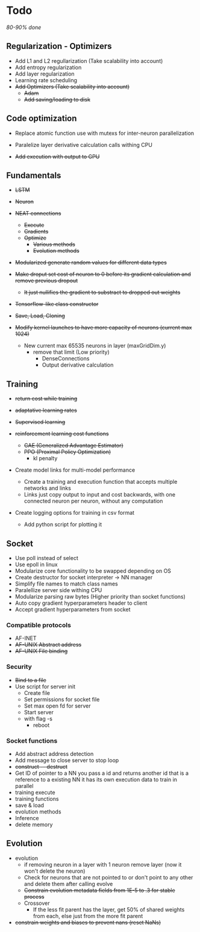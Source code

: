 # Todo
*80-90% done*

## Regularization - Optimizers

- Add L1 and L2 regullarization (Take scalability into account)
- Add entropy regularization
- Add layer regularization
- Learning rate scheduling
- ~~Add Optimizers (Take scalability into account)~~
	- ~~Adam~~
    - ~~Add saving/loading to disk~~

## Code optimization
- Replace atomic function use with mutexs for inter-neuron parallelization

- Paralelize layer derivative calculation calls withing CPU

- ~~Add execution with output to GPU~~

## Fundamentals

- ~~LSTM~~
- ~~Neuron~~
- ~~NEAT connections~~ 
	- ~~Execute~~
	- ~~Gradients~~
    - ~~Optimize~~
        * ~~Various methods~~
        * ~~Evolution methods~~

- ~~Modularized generate random values for different data types~~
- ~~Make droput set cost of neuron to 0 before its gradient calculation and remove previous dropout~~
    - ~~It just nullifies the gradient to substract to dropped out weights~~

- ~~Tensorflow-like class constructor~~
- ~~Save, Load, Cloning~~
- ~~Modify kernel launches to have more capacity of neurons (current max 1024)~~ 
    - New current max 65535 neurons in layer (maxGridDim.y)
        - remove that limit (Low priority)
            - DenseConnections
            - Output derivative calculation

## Training
- ~~return cost while training~~
- ~~adaptative learning rates~~
- ~~Supervised learning~~
- ~~reinforcement learning cost functions~~
    - ~~GAE (Generalized Advantage Estimator)~~
    - ~~PPO (Proximal Policy Optimization)~~
        - kl penalty 

- Create model links for multi-model performance
    - Create a training and execution function that accepts multiple networks and links
    - Links just copy output to input and cost backwards, with one connected neuron per neuron, without any computation

- Create logging options for training in csv format
    - Add python script for plotting it

## Socket

- Use poll instead of select
- Use epoll in linux
- Modularize core functionality to be swapped depending on OS
- Create destructor for socket interpreter -> NN manager
- Simplify file names to match class names
- Paralellize server side withing CPU
- Modularize parsing raw bytes (Higher priority than socket functions)
- Auto copy gradient hyperparameters header to client
- Accept gradient hyperparameters from socket

### Compatible protocols

* AF-INET
* ~~AF-UNIX Abstract address~~
* ~~AF-UNIX File binding~~

### Security
* ~~Bind to a file~~
* Use script for server init
    * Create file
    * Set permissions for socket file
    * Set max open fd for server
    * Start server
    * with flag -s
        - reboot

### Socket functions

- Add abstract address detection
- Add message to close server to stop loop
- ~~construct -- destruct~~
- Get ID of pointer to a NN
    you pass a id and returns another id that is a reference to a existing NN
    it has its own execution data to train in parallel
- training execute
- training functions
- save & load
- evolution methods
- Inference
- delete memory

## Evolution

- evolution
    * if removing neuron in a layer with 1 neuron remove layer (now it won't delete the neuron)
    * Check for neurons that are not pointed to or don't point to any other and delete them after calling evolve
    * ~~Constrain evolution metadata fields from 1E-5 to .3 for stable process~~
    * Crossover
        * If the less fit parent has the layer, get 50% of shared weights from each, else just from the more fit parent
- ~~constrain weights and biases to prevent nans (reset NaNs)~~

